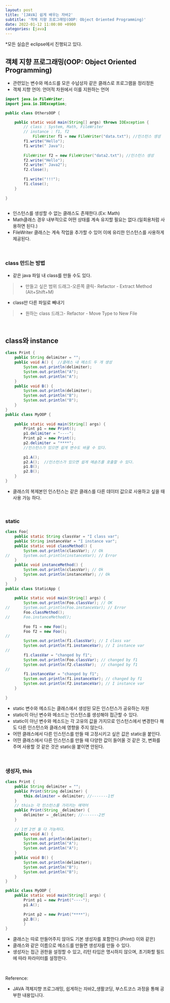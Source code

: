 ```yaml
---
layout: post
title: '[JAVA] 쉽게 배우는 자바2'
subtitle: '객체 지향 프로그래밍(OOP: Object Oriented Programming)'
date: 2022-01-12 11:00:00 +0900
categories: [java]
---
```


*모든 실습은 eclipse에서 진행되고 있다.

## 객체 지향 프로그래밍(OOP: Object Oriented Programming)

-  관련있는 변수와 메소드를 모은 수납상자 같은 클래스로 프로그램을 정리정돈
- 객체 지향 언어: 언어적 차원에서 이를 지원하는 언어

```java
import java.io.FileWriter;
import java.io.IOException;

public class OthersOOP {

    public static void main(String[] args) throws IOException {
        // class : System, Math, FileWriter
        // instance : f1, f2
            FileWriter f1 = new FileWriter("data.txt"); //인스턴스 생성
        f1.write("Hello");
        f1.write(" Java");
         
        FileWriter f2 = new FileWriter("data2.txt"); //인스턴스 생성
        f2.write("Hello");
        f2.write(" Java2");
        f2.close();
         
        f1.write("!!!");
        f1.close();
    }
 
}
       
```
- 인스턴스를 생성할 수 없는 클래스도 존재한다.(Ex: Math)
- Math클래스 경우 내부적으로 어떤 상태를 계속 유지할 필요는 없다.(일회용처럼 사용하면 된다.)
- FileWriter 클래스는 계속 작업을 추가할 수 있어 이에 유리한 인스턴스를 사용하게 제공된다. 

<br>

### class 만드는 방법
- 같은 java 파일 내 class를 만들 수도 있다. 
> - 만들고 싶은 범위 드래그-오른쪽 클릭- Refactor - Extract Method (Alt+Shift+M)
- class만 다른 파일로 빼내기
> - 원하는 class 드래그- Refactor - Move Type to New File

<br>

## class와 instance

```java
class Print {
	public String delimiter = "";
	public void A() {  //클래스 내 메소드 두 개 생성
		System.out.println(delimiter);
		System.out.println("A");
		System.out.println("A");
	}
	public void B() {
		System.out.println(delimiter);
		System.out.println("B");
		System.out.println("B");
	}
}
public class MyOOP {
	
	public static void main(String[] args) {
		Print p1 = new Print();
		p1.delimiter = "----";
		Print p2 = new Print();
		p2.delimiter = "****";  
        //인스턴스가 있으면 쉽게 변수도 바꿀 수 있다.
		
		p1.A();
		p2.A();  //인스턴스가 있으면 쉽게 메솓즈를 호출할 수 있다. 
		p1.B();
		p2.B();	
	}	
}
```

- 클래스의 복제본인 인스턴스는 같은 클래스를 다른 데이터 값으로 사용하고 싶을 때 사용 가능 하다. 

<br>

### static
```java
class Foo{
    public static String classVar = "I class var";
    public String instanceVar = "I instance var";
    public static void classMethod() {
        System.out.println(classVar); // Ok
//      System.out.println(instanceVar); // Error
    }
    public void instanceMethod() {
        System.out.println(classVar); // Ok
        System.out.println(instanceVar); // Ok
    }
}
public class StaticApp {
 
    public static void main(String[] args) {
        System.out.println(Foo.classVar); // OK
//      System.out.println(Foo.instanceVar); // Error
        Foo.classMethod();
//      Foo.instanceMethod();
         
        Foo f1 = new Foo();
        Foo f2 = new Foo();
//      
        System.out.println(f1.classVar); // I class var
        System.out.println(f1.instanceVar); // I instance var
//      
        f1.classVar = "changed by f1";
        System.out.println(Foo.classVar); // changed by f1
        System.out.println(f2.classVar);  // changed by f1
//      
        f1.instanceVar = "changed by f1";
        System.out.println(f1.instanceVar); // changed by f1
        System.out.println(f2.instanceVar); // I instance var
    }
 
}
````

- static 변수와 메소드는 클래스에서 생성된 모든 인스턴스가 공유하는 자원
- static이 아닌 변수와 메소드는 인스턴스를 생성해야 접근할 수 있다.
- static이 아닌 변수와 메소드는 각 고유의 값을 가지므로 인스턴스에서 변경한다 해도 다른 인스턴스와 클래스에 영향을 주지 않는다.
- 어떤 클래스에서 다른 인스턴스를 만들 때 고정시키고 싶은 값은 static을 붙인다. 
- 어떤 클래스에서 다른 인스턴스를 만들 때 다양한 값이 들어올 것 같은 것, 변화를 주며 사용할 것 같은 것은 static을 붙이면 안된다. 

<br>

### 생성자, this
```java
class Print {
	public String delimiter = "";
	public Print(String delimiter) {
		this.delimiter = delimiter; //-------1번
	}
    // this는 각 인스턴스를 가리키는 예약어
    public Print(String _delimiter) {
		delimiter = _delimiter; //-------2번
	}
    
    // 1번 2번 둘 다 가능하다. 
	public void A() {
		System.out.println(delimiter);
		System.out.println("A");
		System.out.println("A");
	}
	public void B() {
		System.out.println(delimiter);
		System.out.println("B");
		System.out.println("B");
	}
}

public class MyOOP {
    public static void main(String[] args) {
        Print p1 = new Print("----");
        p1.A();
        
        Print p2 = new Print("****");
        p2.B();
        }
}
```

- 클래스는 따로 만들어주지 않아도 기본 생성자를 포함한다.(Print() 이와 같은)
- 클래스와 같은 이름으로 메소드를 만들면 생성자를 만들 수 있다.
- 생성자는 접근 권한을 설정할 수 있고, 리턴 타입은 명시하지 않으며, 초기화할 필드에 따라 파라미터를 설정한다. 

<br>

Reference:

- JAVA 객체지향 프로그래밍, 쉽게하는 자바2_생활코딩, 부스트코스 과정을 통해 공부한 내용입니다.